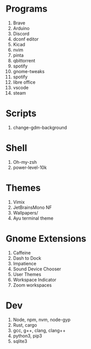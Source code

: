 # Programs
1. Brave
2. Arduino
3. Discord
4. dconf editor
5. Kicad
6. nvim
7. pinta
8. qbittorrent
9. spotify
10. gnome-tweaks
11. spotify
12. libre office
13. vscode
14. steam

# Scripts
1. change-gdm-background

# Shell
1. Oh-my-zsh
2. power-level-10k

# Themes
1. Vimix
2. JetBrainsMono NF
3. Wallpapers/
4. Ayu terminal theme

# Gnome Extensions
1. Caffeine
2. Dash to Dock
3. Impatience
4. Sound Device Chooser
5. User Themes
6. Workspace Indicator
7. Zoom workspaces

# Dev
1. Node, npm, nvm, node-gyp
2. Rust, cargo
3. gcc, g++, clang, clang++
4. python3, pip3
5. sqlite3


